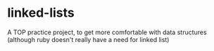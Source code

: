 # linked-lists
A TOP practice project, to get more comfortable with data structures (although ruby doesn't really have a need for linked list)
